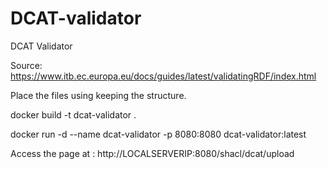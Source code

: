 # DCAT-validator
DCAT Validator

Source: https://www.itb.ec.europa.eu/docs/guides/latest/validatingRDF/index.html

Place the files using keeping the structure.

docker build -t dcat-validator .

docker run -d --name dcat-validator -p 8080:8080 dcat-validator:latest

Access the page at : http://LOCALSERVERIP:8080/shacl/dcat/upload

